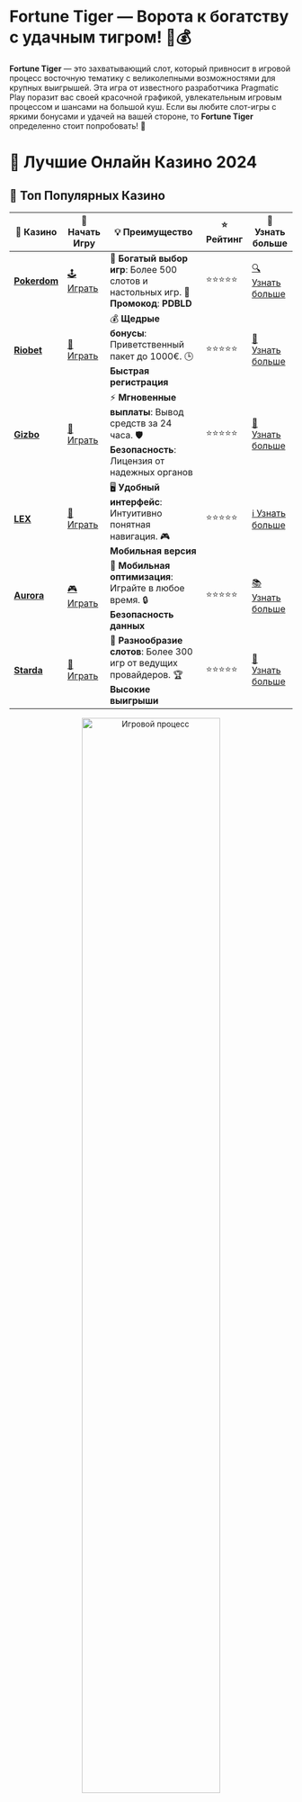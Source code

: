 # **Fortune Tiger — Ворота к богатству с удачным тигром! 🐯💰**

**Fortune Tiger** — это захватывающий слот, который привносит в игровой процесс восточную тематику с великолепными возможностями для крупных выигрышей. Эта игра от известного разработчика Pragmatic Play поразит вас своей красочной графикой, увлекательным игровым процессом и шансами на большой куш. Если вы любите слот-игры с яркими бонусами и удачей на вашей стороне, то **Fortune Tiger** определенно стоит попробовать! 🐅

# 🎰 Лучшие Онлайн Казино 2024

## 🌟 Топ Популярных Казино

| 🎲 **Казино** | 🔗 **Начать Игру** | 💡 **Преимущество** | ⭐ **Рейтинг** | 🔗 **Узнать больше** |
|--------------|---------------------|---------------------|----------------|----------------------|
| [**Pokerdom**](https://brandplay.link/4k77v2yx) | [🕹️ Играть](https://brandplay.link/4k77v2yx) | 🎉 **Богатый выбор игр**: Более 500 слотов и настольных игр. 🎁 **Промокод**: **PDBLD** | ⭐⭐⭐⭐⭐ | [🔍 Узнать больше](https://brandplay.link/4k77v2yx) |
| [**Riobet**](https://brandplay.link/7xBLTPyj) | [🎰 Играть](https://brandplay.link/7xBLTPyj) | 💰 **Щедрые бонусы**: Приветственный пакет до 1000€. 🕒 **Быстрая регистрация** | ⭐⭐⭐⭐⭐ | [📖 Узнать больше](https://brandplay.link/7xBLTPyj) |
| [**Gizbo**](https://brandplay.link/bprXw4YV) | [🎲 Играть](https://brandplay.link/bprXw4YV) | ⚡ **Мгновенные выплаты**: Вывод средств за 24 часа. 🛡️ **Безопасность**: Лицензия от надежных органов | ⭐⭐⭐⭐⭐ | [📝 Узнать больше](https://brandplay.link/bprXw4YV) |
| [**LEX**](https://brandplay.link/zW4hdDFV) | [🤑 Играть](https://brandplay.link/zW4hdDFV) | 🖥️ **Удобный интерфейс**: Интуитивно понятная навигация. 🎮 **Мобильная версия** | ⭐⭐⭐⭐⭐ | [ℹ️ Узнать больше](https://brandplay.link/zW4hdDFV) |
| [**Aurora**](https://10trafic-stat2.com/click/668546556bcc6313411604bd/6766/13032/subaccount) | [🎮 Играть](https://10trafic-stat2.com/click/668546556bcc6313411604bd/6766/13032/subaccount) | 📱 **Мобильная оптимизация**: Играйте в любое время. 🔒 **Безопасность данных** | ⭐⭐⭐⭐⭐ | [📚 Узнать больше](https://10trafic-stat2.com/click/668546556bcc6313411604bd/6766/13032/subaccount) |
| [**Starda**](https://brandplay.link/fB7xwRFL) | [🎯 Играть](https://brandplay.link/fB7xwRFL) | 🎰 **Разнообразие слотов**: Более 300 игр от ведущих провайдеров. 🏆 **Высокие выигрыши** | ⭐⭐⭐⭐⭐ | [🔎 Узнать больше](https://brandplay.link/fB7xwRFL) |

<div align="center">
    <img src="https://i.pinimg.com/originals/87/9e/b9/879eb9354dd0699582408b68f2e253b2.gif" alt="Игровой процесс" width="70%">
</div>

## 💎 Лучшие Бонусы и Акции

| 🎲 **Казино** | 🔗 **Начать Игру** | 💡 **Преимущество** | ⭐ **Рейтинг** | 🔗 **Узнать больше** |
|--------------|---------------------|---------------------|----------------|----------------------|
| [**Kometa**](https://brandplay.link/8ZymQJV8) | [🎰 Играть](https://brandplay.link/8ZymQJV8) | 🎁 **Эксклюзивные бонусы**: Регулярные акции и промо. 🔄 **Программы лояльности** | ⭐⭐⭐⭐☆ | [🔍 Узнать больше](https://brandplay.link/8ZymQJV8) |
| [**R7**](https://brandplay.link/bMd3Yjsw) | [🕹️ Играть](https://brandplay.link/bMd3Yjsw) | 🕒 **Круглосуточная поддержка**: Всегда на связи. 💸 **Высокие лимиты** | ⭐⭐⭐⭐☆ | [📖 Узнать больше](https://brandplay.link/bMd3Yjsw) |
| [**7K**](https://brandplay.link/BvQyFShp) | [🎲 Играть](https://brandplay.link/BvQyFShp) | 🌟 **Эксклюзивные бонусы**: Только для VIP игроков. 🎉 **Сезонные акции** | ⭐⭐⭐⭐☆ | [📝 Узнать больше](https://brandplay.link/BvQyFShp) |
| [**Kent**](https://brandplay.link/Fv2WP3js) | [🤑 Играть](https://brandplay.link/Fv2WP3js) | 📈 **Высокий RTP**: Более 98%. 💼 **Профессиональная поддержка** | ⭐⭐⭐⭐☆ | [ℹ️ Узнать больше](https://brandplay.link/Fv2WP3js) |
| [**1Xslots**](https://brandplay.link/hSB1khtr) | [🎮 Играть](https://brandplay.link/hSB1khtr) | 🎉 **Множество акций**: Еженедельные бонусы и турниры. 🛡️ **Безопасность** | ⭐⭐⭐⭐☆ | [📚 Узнать больше](https://brandplay.link/hSB1khtr) |
| [**Gama**](https://brandplay.link/j6NMKsDz) | [🎯 Играть](https://brandplay.link/j6NMKsDz) | 🔍 **Интуитивный интерфейс**: Легкость использования. 🏅 **Престижные турниры** | ⭐⭐⭐⭐☆ | [🔎 Узнать больше](https://brandplay.link/j6NMKsDz) |

<div align="center">
    <img src="https://i.pinimg.com/originals/87/9e/b9/879eb9354dd0699582408b68f2e253b2.gif" alt="Игровой процесс" width="70%">
</div>

## 🚀 Быстрые Выигрыши и Поддержка

| 🎲 **Казино** | 🔗 **Начать Игру** | 💡 **Преимущество** | ⭐ **Рейтинг** | 🔗 **Узнать больше** |
|--------------|---------------------|---------------------|----------------|----------------------|
| [**Onion**](https://brandplay.link/zBGRVpQ9) | [🎰 Играть](https://brandplay.link/zBGRVpQ9) | 🤑 **Низкие ставки**: Идеально для начинающих. 🔄 **Быстрые выводы** | ⭐⭐⭐⭐☆ | [🔍 Узнать больше](https://brandplay.link/zBGRVpQ9) |
| [**Чемпион**](https://temon-gter.cfd/go/lRq?p80412p304504pcc44t17455) | [🕹️ Играть](https://temon-gter.cfd/go/lRq?p80412p304504pcc44t17455) | 🏅 **Лояльная программа**: Награды за активность. 🎁 **Ежемесячные бонусы** | ⭐⭐⭐⭐☆ | [📖 Узнать больше](https://temon-gter.cfd/go/lRq?p80412p304504pcc44t17455) |
| [**Vavada**](https://vavadapartner.pro/?promo=ea5c9275-6854-4505-94fc-95ab18221945-linkb2) | [🎲 Играть](https://vavadapartner.pro/?promo=ea5c9275-6854-4505-94fc-95ab18221945-linkb2) | 🚀 **Быстрая регистрация**: Начните играть мгновенно. 🔐 **Безопасные транзакции** | ⭐⭐⭐⭐☆ | [📝 Узнать больше](https://vavadapartner.pro/?promo=ea5c9275-6854-4505-94fc-95ab18221945-linkb2) |
| [**Friends**](https://gofriends.kim/linkb2) | [🤑 Играть](https://gofriends.kim/linkb2) | 🤝 **Социальные игры**: Играйте с друзьями. 🌐 **Мультиплатформенность** | ⭐⭐⭐⭐☆ | [ℹ️ Узнать больше](https://gofriends.kim/linkb2) |
| [**1WIN**](https://brandplay.link/smXVpBbG) | [🎮 Играть](https://brandplay.link/smXVpBbG) | 🏆 **Спортивные ставки**: Широкий выбор видов спорта. 💵 **Высокие коэффициенты** | ⭐⭐⭐⭐☆ | [📚 Узнать больше](https://brandplay.link/smXVpBbG) |
| [**Drip**](https://drp-ircp01.com/c07e6a3db) | [🎯 Играть](https://drp-ircp01.com/c07e6a3db) | 🌐 **Инновационные игры**: Новейшие игровые технологии. 🛡️ **Высокая безопасность** | ⭐⭐⭐⭐☆ | [🔎 Узнать больше](https://drp-ircp01.com/c07e6a3db) |
| [**JoyCasino**](https://rpc30.call2me.pro/?/ru/registration?apkpop=0&partner=p24970p3291217pc98f) | [🎰 Играть](https://rpc30.call2me.pro/?/ru/registration?apkpop=0&partner=p24970p3291217pc98f) | 🎁 **Приятные бонусы**: Ежедневные акции и подарки. 🕹️ **Разнообразие игр** | ⭐⭐⭐⭐☆ | [🔍 Узнать больше](https://rpc30.call2me.pro/?/ru/registration?apkpop=0&partner=p24970p3291217pc98f) |

<div align="center">
    <img src="https://i.pinimg.com/originals/87/9e/b9/879eb9354dd0699582408b68f2e253b2.gif" alt="Игровой процесс" width="70%">
</div>
---

✨ **Выбирайте лучшее казино для себя и наслаждайтесь игрой! Удачи!** ✨
![Fortune Tiger](https://i.pinimg.com/originals/a9/29/6e/a9296ea1cf6a7c20a985e593451f0323.png)

## Описание игры Fortune Tiger 🐯🎰

**Fortune Tiger** — это 3x5 слот с 25 активными линиями выплат, который погружает игроков в атмосферу восточной культуры, где тигр становится символом удачи и богатства. В этой игре вы найдете символы с золотыми монетами, драгоценностями и много чего другого, что усиливает ощущение игры на богатство. 

Графика и музыка идеально подходят для данного слота, создавая атмосферу загадочности и притягательности. Но самое главное — это возможность выигрыша на каждом вращении.

## Как играть в **Fortune Tiger**? 🧧🐅

Игровой процесс в **Fortune Tiger** довольно прост, что делает его доступным как для новичков, так и для опытных игроков. Вот как проходит игра:

1. **Ставка**: Перед тем как начать вращение, выберите размер ставки, подходящий вашему бюджету.
2. **Вращение барабанов**: Нажмите кнопку вращения и смотрите, как барабаны начинают крутиться.
3. **Выигрышные комбинации**: Чтобы выиграть, нужно собрать комбинацию одинаковых символов на активных линиях. Чем больше одинаковых символов, тем выше ваш выигрыш.
4. **Бонусные раунды**: Во время игры могут активироваться бонусные раунды, которые могут значительно увеличить ваш выигрыш.

## Бонусные особенности игры Fortune Tiger 🎉🐯

**Fortune Tiger** предлагает несколько уникальных бонусных функций, которые делают игру ещё более увлекательной и прибыльной. Вот что вас ждет:

### 1. **Символы Wild** 🌟
Символ Wild заменяет все остальные символы, кроме скаттера, чтобы помочь собрать выигрышные комбинации. Этот символ способен значительно увеличить шансы на выигрыш.

### 2. **Скаттер и бесплатные вращения** 🎰🔄
Когда на барабанах выпадет три или больше символов скаттера, активируется раунд бесплатных вращений. Количество бесплатных вращений зависит от количества скаттеров. Это отличный шанс увеличить свои выигрыши без риска потерять деньги.

### 3. **Респины с множителями** 💥💸
В игре также есть возможность активировать респины, которые могут увеличить ваши выигрыши за счет множителей. Респины активируются при выпадении определенных символов, что дает игрокам шанс на дополнительные выигрыши.

## Почему стоит играть в Fortune Tiger? 🌟

**Fortune Tiger** — это не просто обычный слот, а настоящий восточный экскурс в мир богатства и удачи. Вот несколько причин, почему стоит попробовать эту игру:

### 1. **Яркая тематика Востока** 🏮🐅
Игра выполнена в красивом восточном стиле с великолепной графикой, которая погружает в атмосферу богатства и удачи. Множество символов, таких как золотые монеты и драгоценности, добавляют загадочности и привлекательности.

### 2. **Возможность крупных выигрышей** 💰💥
С несколькими бонусами, включая бесплатные вращения и множители, **Fortune Tiger** предоставляет игрокам большие шансы на выигрыш. Каждый спин может привести к неожиданному повороту, что делает игру увлекательной и динамичной.

### 3. **Подходит для разных типов игроков** 🎯
Игра имеет простые правила, что делает её подходящей как для новичков, так и для опытных игроков. Вы можете выбрать размер ставки и наслаждаться игрой на любом уровне.

### 4. **Приятные бонусы** 🎁💸
В игре присутствуют интересные бонусные раунды, которые могут привести к крупным выплатам. Бесплатные вращения и респины с множителями делают процесс игры более захватывающим и прибыльным.

## Стратегии для игры в **Fortune Tiger** 🧠💡

Как и в других слотах, **Fortune Tiger** в первую очередь зависит от удачи, но есть несколько стратегий, которые могут помочь повысить шансы на успех:

### 1. **Управление банкроллом** 💳
Один из самых важных аспектов игры — это правильное управление вашим игровым бюджетом. Устанавливайте лимиты на ставки и не рискуйте больше, чем можете себе позволить.

### 2. **Играйте на разных уровнях ставок** 🎮
Если вы хотите уменьшить риск, начните с небольших ставок и постепенно увеличивайте их по мере того, как привыкнете к игре. Это позволит вам насладиться процессом и снизить вероятность больших потерь.

### 3. **Следите за бонусами** 🎉
Обратите внимание на бонусные раунды, такие как бесплатные вращения и респины с множителями. Эти функции могут значительно повысить ваш выигрыш, особенно если удача на вашей стороне.

## Заключение: стоит ли играть в **Fortune Tiger**? 🤩🐯

**Fortune Tiger** — это слот с прекрасным дизайном и множеством возможностей для выигрыша. С его захватывающими бонусами, уникальными функциями и шансами на крупные выплаты он является отличным выбором для любителей азартных игр. Если вы хотите испытать удачу и насладиться игрой в восточной тематике, то **Fortune Tiger** не разочарует! Пусть тигр принесет вам удачу и богатство! 💰🐅

